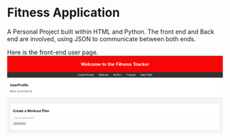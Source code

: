 <h1> Fitness Application</h1>

<p>
A Personal Project built within HTML and Python.
The front end and Back end are involved, using JSON to communicate between both ends.</p>

Here is the front-end user page.
<img src = "static/images/screenshot.png">



